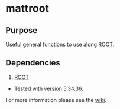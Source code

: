 # mattroot

## Purpose
Useful general functions to use along [ROOT](https://root.cern.ch/).

## Dependencies
1. [ROOT](https://root.cern.ch/)
  * Tested with version [5.34.36](https://root.cern.ch/content/release-53436).

For more information please see the [wiki](https://github.com/mjbales/mattroot/wiki).